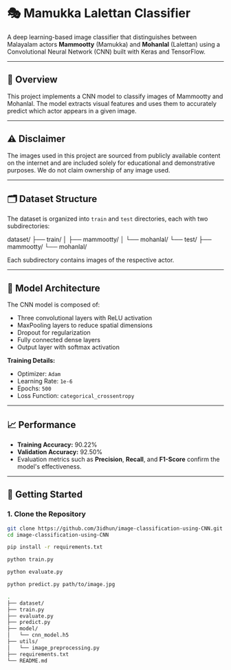 # 🎭 Mamukka Lalettan Classifier

A deep learning-based image classifier that distinguishes between Malayalam actors **Mammootty** (Mamukka) and **Mohanlal** (Lalettan) using a Convolutional Neural Network (CNN) built with Keras and TensorFlow.

---

## 📌 Overview

This project implements a CNN model to classify images of Mammootty and Mohanlal. The model extracts visual features and uses them to accurately predict which actor appears in a given image.

---

## ⚠️ Disclaimer

The images used in this project are sourced from publicly available content on the internet and are included solely for educational and demonstrative purposes. We do not claim ownership of any image used.

---

## 🗂 Dataset Structure

The dataset is organized into `train` and `test` directories, each with two subdirectories:

dataset/
├── train/
│ ├── mammootty/
│ └── mohanlal/
└── test/
├── mammootty/
└── mohanlal/


Each subdirectory contains images of the respective actor.

---

## 🧠 Model Architecture

The CNN model is composed of:

- Three convolutional layers with ReLU activation
- MaxPooling layers to reduce spatial dimensions
- Dropout for regularization
- Fully connected dense layers
- Output layer with softmax activation

**Training Details:**

- Optimizer: `Adam`
- Learning Rate: `1e-6`
- Epochs: `500`
- Loss Function: `categorical_crossentropy`

---

## 📈 Performance

- **Training Accuracy:** 90.22%
- **Validation Accuracy:** 92.50%
- Evaluation metrics such as **Precision**, **Recall**, and **F1-Score** confirm the model's effectiveness.

---

## 🚀 Getting Started

### 1. Clone the Repository

```bash
git clone https://github.com/3idhun/image-classification-using-CNN.git
cd image-classification-using-CNN

pip install -r requirements.txt

python train.py

python evaluate.py

python predict.py path/to/image.jpg

.
├── dataset/
├── train.py
├── evaluate.py
├── predict.py
├── model/
│   └── cnn_model.h5
├── utils/
│   └── image_preprocessing.py
├── requirements.txt
└── README.md







